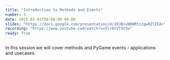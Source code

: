 ```yaml
---
title: "Introduction to Methods and Events"
number: 3
date: 2025-03-01T00:00:00-00:00
slides: "https://docs.google.com/presentation/d/1RJBnvNBWRtzzgw8ZlEEArYYwkzPO1eGLDKph9LAZs_s/edit?usp=share_link"
recording: "https://www.youtube.com/watch?v=5lr6tVTXtSw"
ready: True
---
```


In this session we will cover methods and PyGame events - applications and usecases.
